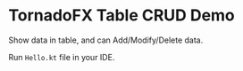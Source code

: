 TornadoFX Table CRUD Demo
=========================

Show data in table, and can Add/Modify/Delete data.

Run `Hello.kt` file in your IDE.
